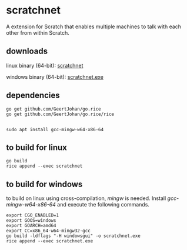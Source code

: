 scratchnet
==========

A extension for Scratch that enables multiple machines to talk with each other from within Scratch.

downloads
---------

linux binary (64-bit): [scratchnet](https://github.com/tilient/scratchnet/releases/download/v0.1-alpha/scratchnet)

windows binary (64-bit): [scratchnet.exe](https://github.com/tilient/scratchnet/releases/download/v0.1-alpha/scratchnet.exe)


dependencies
------------

    go get github.com/GeertJohan/go.rice
    go get github.com/GeertJohan/go.rice/rice


    sudo apt install gcc-mingw-w64-x86-64

to build for linux
------------------

    go build
    rice append --exec scratchnet


to build for windows
--------------------

to build on linux using cross-compilation,
_mingw_ is needed. Install _gcc-mingw-w64-x86-64_
and execute the following commands.

    export CGO_ENABLED=1
    export GOOS=windows
    export GOARCH=amd64
    export CC=x86_64-w64-mingw32-gcc
    go build -ldflags "-H windowsgui" -o scratchnet.exe
    rice append --exec scratchnet.exe
